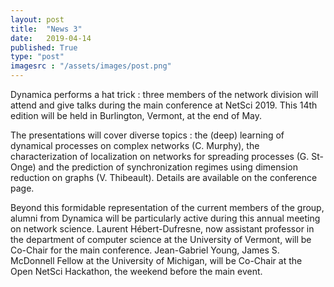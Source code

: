 ```yaml
---
layout: post
title:  "News 3"
date:   2019-04-14
published: True
type: "post"
imagesrc : "/assets/images/post.png"
---
```


Dynamica performs a hat trick : three members of the network division will attend and give talks during the main conference at NetSci 2019. This 14th edition will be held in Burlington, Vermont, at the end of May.

The presentations will cover diverse topics : the (deep) learning of dynamical processes on complex networks (C. Murphy), the characterization of localization on networks for spreading processes (G. St-Onge) and the prediction of synchronization regimes using dimension reduction on graphs (V. Thibeault). Details are available on the conference page.

Beyond this formidable representation of the current members of the group,  alumni from Dynamica will be particularly  active during this annual meeting on network science. Laurent Hébert-Dufresne, now assistant professor in the department of computer science at the University of Vermont, will be Co-Chair for the main conference. Jean-Gabriel Young, James S. McDonnell Fellow at the University of Michigan, will be Co-Chair at the Open NetSci Hackathon, the weekend before the main event.